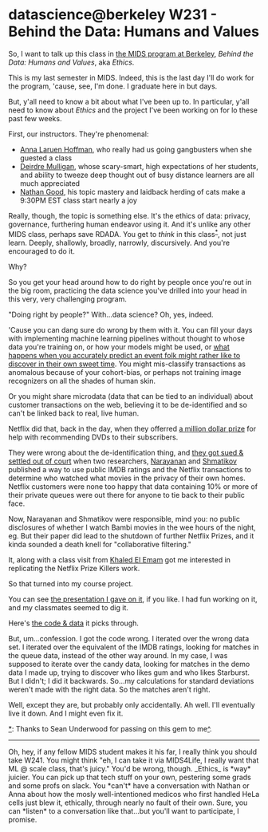 # datascience@berkeley W231 - Behind the Data: Humans and Values

So, I want to talk up this class in [the MIDS program at Berkeley](https://datascience.berkeley.edu),
_Behind the Data: Humans and Values_, aka _Ethics_.

This is my last semester in MIDS.  Indeed, this is the last day I'll do work for the program,
'cause, see, I'm done.  I graduate here in but days.

But, y'all need to know a bit about what I've been up to.
In particular, y'all need to know about _Ethics_ and the
project I've been working on for lo these past few weeks.

First, our instructors.  They're phenomenal:
* [Anna Laruen Hoffman](https://datascience.berkeley.edu/about/about-our-faculty/profile/anna-lauren-hoffman/), who really had us going gangbusters when she guested a class
* [Deirdre Mulligan](https://www.ischool.berkeley.edu/people/deirdre-mulligan), whose scary-smart, high expectations of her students, and ability to tweeze deep thought out of busy distance learners are all much appreciated
* [Nathan Good](http://www.goodresearch.com/index.html), his topic mastery and laidback herding of cats make a 9:30PM EST class start nearly a joy

Really, though, the topic is something else.  It's the ethics of data: privacy, governance, furthering human endeavor using it. And it's unlike any other MIDS class, perhaps save RDADA.
You get to *think* in this class<sup>[*](#fn1)</sup>, not just learn<a href="#fn1-cite"></a>.
Deeply, shallowly, broadly, narrowly, discursively.
And you're encouraged to do it.

Why?

So you get your head around how to do right by people
once you're out in the big room, practicing the data science
you've drilled into your head in this very, very challenging program.

"Doing right by people?"  With...data science?
Oh, yes, indeed.

'Cause you can dang sure do wrong by them with it.
You can fill your days with implementing
machine learning pipelines without
thought to whose data you're training on,
or how your models might be used, or
[what happens when you accurately predict
an event folk might rather like to discover
in their own sweet time](http://www.forbes.com/sites/kashmirhill/2012/02/16/how-target-figured-out-a-teen-girl-was-pregnant-before-her-father-did/).  You might mis-classify transactions as
anomalous because of your cohort-bias,
or perhaps not training image recognizers
on all the shades of human skin.

Or you might share microdata
(data that can be tied to an individual)
about customer transactions
on the web, believing it to be
de-identified and so can't be linked
back to real, live human.

Netflix did that, back in the day,
when they offerred
[a million dollar prize](https://netflixprize.com) for help with
recommending DVDs to their subscribers.

They were wrong about the de-identification thing,
and [they got sued & settled out of court](http://www.forbes.com/sites/firewall/2010/03/12/netflix-settles-privacy-suit-cancels-netflix-prize-two-sequel/)
when two researchers,
[Narayanan](https://freedom-to-tinker.com/author/randomwalker/)
and
[Shmatikov](https://www.cs.cornell.edu/~shmat/)
published a way to use
public IMDB ratings
and the Netflix transactions
to determine who watched what movies
in the privacy of their own homes.
Netflix customers were none too happy
that data containing 10% or more of their
private queues were out there
for anyone to tie back to their public face.

Now, Narayanan and Shmatikov
were responsible, mind you: no public disclosures of whether I watch Bambi movies in the wee hours of the night, eg.
But their paper did lead to the shutdown of further Netflix Prizes,
and it kinda sounded a death knell for "collaborative filtering."

It, along with a class visit from
[Khaled El Emam](https://www.privacy-analytics.com/team/khaled-el-emam/)
got me interested in replicating the Netflix Prize Killers work.

So that turned into my course project.

You can see [the presentation I gave on it](https://github.com/cjepeway/W231-Public-Advocacy/blob/master/OtTotNPK.pdf), if you like.
I had fun working on it, and my classmates seemed to dig it.

Here's [the code & data](https://github.com/cjepeway/W231-Public-Advocacy/tree/master/c%2Bd) it picks through.

But, um...confession.  I got the code wrong.  I iterated over the wrong data set.
I iterated over the equivalent of the IMDB ratings, looking for matches in the queue data,
instead of the other way around.  In my case, I was supposed to iterate over the
candy data, looking for matches in the demo data I made up, trying to
discover who likes gum and who likes Starburst.
But I didn't; I did it backwards.
So...my calculations for standard deviations weren't made with the right data.
So the matches aren't right.

Well, except they are, but probably only accidentally.  Ah well.  I'll eventually live it down.
And I might even fix it.

<a href="fn1">*</a>: Thanks to Sean Underwood for passing on this gem to me[^](fn1-cite).

<hr>
Oh, hey, if any fellow MIDS student makes it his far, I really think you should take W241.
You might think "eh, I can take it via MIDS4Life, I really want that ML @ scale class, that's juicy."
You'd be wrong, though.
_Ethics_ is *way* juicier.
You can pick up that tech stuff on your own, pestering some grads and some profs on slack.
You *can't* have a conversation with Nathan or Anna about how the mosly well-intentioned medicos
who first handled HeLa cells just blew it, ethically, through nearly no fault of their own.
Sure, you can *listen* to a conversation like that...but you'll want to participate, I promise.
